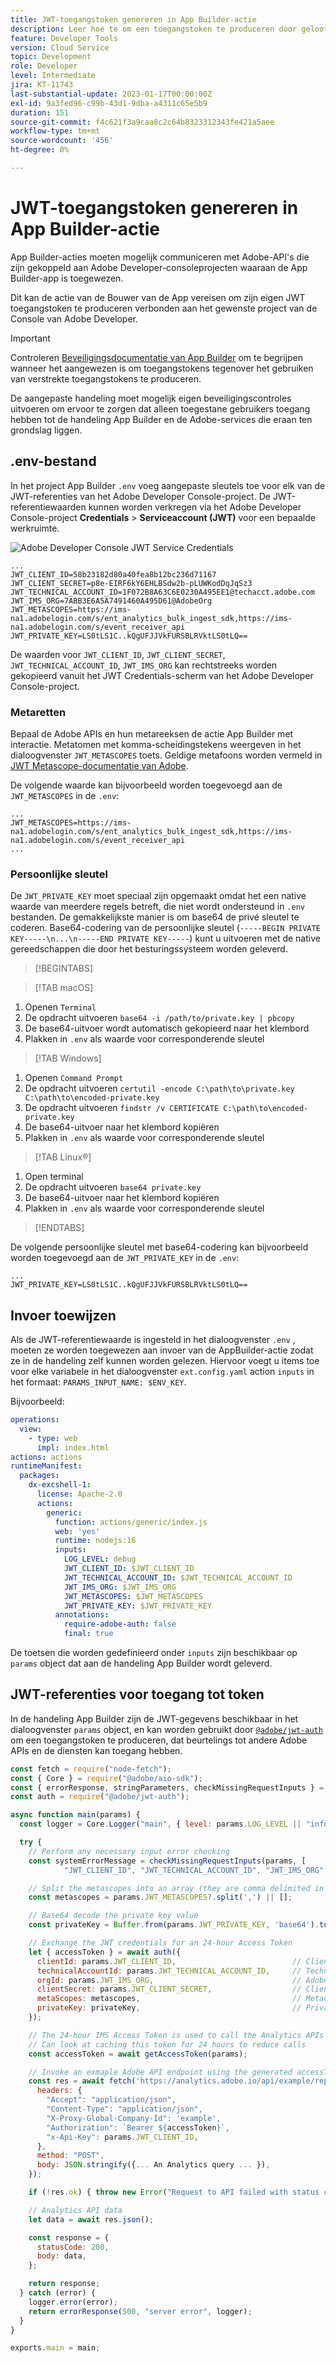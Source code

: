 ```yaml
---
title: JWT-toegangstoken genereren in App Builder-actie
description: Leer hoe te om een toegangstoken te produceren door geloofsbrieven te gebruiken JWT voor gebruik in een actie van de Bouwer van de App.
feature: Developer Tools
version: Cloud Service
topic: Development
role: Developer
level: Intermediate
jira: KT-11743
last-substantial-update: 2023-01-17T00:00:00Z
exl-id: 9a3fed96-c99b-43d1-9dba-a4311c65e5b9
duration: 151
source-git-commit: f4c621f3a9caa8c2c64b8323312343fe421a5aee
workflow-type: tm+mt
source-wordcount: '456'
ht-degree: 0%

---
```


# JWT-toegangstoken genereren in App Builder-actie

App Builder-acties moeten mogelijk communiceren met Adobe-API&#39;s die zijn gekoppeld aan Adobe Developer-consoleprojecten waaraan de App Builder-app is toegewezen.

Dit kan de actie van de Bouwer van de App vereisen om zijn eigen JWT toegangstoken te produceren verbonden aan het gewenste project van de Console van Adobe Developer.

>[!IMPORTANT]
>
> Controleren [Beveiligingsdocumentatie van App Builder](https://developer.adobe.com/app-builder/docs/guides/security/) om te begrijpen wanneer het aangewezen is om toegangstokens tegenover het gebruiken van verstrekte toegangstokens te produceren.
>
> De aangepaste handeling moet mogelijk eigen beveiligingscontroles uitvoeren om ervoor te zorgen dat alleen toegestane gebruikers toegang hebben tot de handeling App Builder en de Adobe-services die eraan ten grondslag liggen.


## .env-bestand

In het project App Builder `.env` voeg aangepaste sleutels toe voor elk van de JWT-referenties van het Adobe Developer Console-project. De JWT-referentiewaarden kunnen worden verkregen via het Adobe Developer Console-project __Credentials__ > __Serviceaccount (JWT)__ voor een bepaalde werkruimte.

![Adobe Developer Console JWT Service Credentials](./assets/jwt-auth/jwt-credentials.png)

```
...
JWT_CLIENT_ID=58b23182d80a40fea8b12bc236d71167
JWT_CLIENT_SECRET=p8e-EIRF6kY6EHLBSdw2b-pLUWKodDqJqSz3
JWT_TECHNICAL_ACCOUNT_ID=1F072B8A63C6E0230A495EE1@techacct.adobe.com
JWT_IMS_ORG=7ABB3E6A5A7491460A495D61@AdobeOrg
JWT_METASCOPES=https://ims-na1.adobelogin.com/s/ent_analytics_bulk_ingest_sdk,https://ims-na1.adobelogin.com/s/event_receiver_api
JWT_PRIVATE_KEY=LS0tLS1C..kQgUFJJVkFURSBLRVktLS0tLQ==
```

De waarden voor `JWT_CLIENT_ID`, `JWT_CLIENT_SECRET`, `JWT_TECHNICAL_ACCOUNT_ID`, `JWT_IMS_ORG` kan rechtstreeks worden gekopieerd vanuit het JWT Credentials-scherm van het Adobe Developer Console-project.

### Metaretten

Bepaal de Adobe APIs en hun metareeksen de actie App Builder met interactie. Metatomen met komma-scheidingstekens weergeven in het dialoogvenster `JWT_METASCOPES` toets. Geldige metafoons worden vermeld in [JWT Metascope-documentatie van Adobe](https://developer.adobe.com/developer-console/docs/guides/authentication/JWT/Scopes/).


De volgende waarde kan bijvoorbeeld worden toegevoegd aan de `JWT_METASCOPES` in de `.env`:

```
...
JWT_METASCOPES=https://ims-na1.adobelogin.com/s/ent_analytics_bulk_ingest_sdk,https://ims-na1.adobelogin.com/s/event_receiver_api
...
```

### Persoonlijke sleutel

De `JWT_PRIVATE_KEY` moet speciaal zijn opgemaakt omdat het een native waarde van meerdere regels betreft, die niet wordt ondersteund in `.env` bestanden. De gemakkelijkste manier is om base64 de privé sleutel te coderen. Base64-codering van de persoonlijke sleutel (`-----BEGIN PRIVATE KEY-----\n...\n-----END PRIVATE KEY-----`) kunt u uitvoeren met de native gereedschappen die door het besturingssysteem worden geleverd.

>[!BEGINTABS]

>[!TAB macOS]

1. Openen `Terminal`
1. De opdracht uitvoeren `base64 -i /path/to/private.key | pbcopy`
1. De base64-uitvoer wordt automatisch gekopieerd naar het klembord
1. Plakken in `.env` als waarde voor corresponderende sleutel

>[!TAB Windows]

1. Openen `Command Prompt`
1. De opdracht uitvoeren `certutil -encode C:\path\to\private.key C:\path\to\encoded-private.key`
1. De opdracht uitvoeren `findstr /v CERTIFICATE C:\path\to\encoded-private.key`
1. De base64-uitvoer naar het klembord kopiëren
1. Plakken in `.env` als waarde voor corresponderende sleutel

>[!TAB Linux®]

1. Open terminal
1. De opdracht uitvoeren `base64 private.key`
1. De base64-uitvoer naar het klembord kopiëren
1. Plakken in `.env` als waarde voor corresponderende sleutel

>[!ENDTABS]

De volgende persoonlijke sleutel met base64-codering kan bijvoorbeeld worden toegevoegd aan de `JWT_PRIVATE_KEY` in de `.env`:

```
...
JWT_PRIVATE_KEY=LS0tLS1C..kQgUFJJVkFURSBLRVktLS0tLQ==
```

## Invoer toewijzen

Als de JWT-referentiewaarde is ingesteld in het dialoogvenster `.env` , moeten ze worden toegewezen aan invoer van de AppBuilder-actie zodat ze in de handeling zelf kunnen worden gelezen. Hiervoor voegt u items toe voor elke variabele in het dialoogvenster `ext.config.yaml` action `inputs` in het formaat: `PARAMS_INPUT_NAME: $ENV_KEY`.

Bijvoorbeeld:

```yaml
operations:
  view:
    - type: web
      impl: index.html
actions: actions
runtimeManifest:
  packages:
    dx-excshell-1:
      license: Apache-2.0
      actions:
        generic:
          function: actions/generic/index.js
          web: 'yes'
          runtime: nodejs:16
          inputs:
            LOG_LEVEL: debug
            JWT_CLIENT_ID: $JWT_CLIENT_ID
            JWT_TECHNICAL_ACCOUNT_ID: $JWT_TECHNICAL_ACCOUNT_ID
            JWT_IMS_ORG: $JWT_IMS_ORG
            JWT_METASCOPES: $JWT_METASCOPES
            JWT_PRIVATE_KEY: $JWT_PRIVATE_KEY
          annotations:
            require-adobe-auth: false
            final: true
```

De toetsen die worden gedefinieerd onder `inputs` zijn beschikbaar op `params` object dat aan de handeling App Builder wordt geleverd.


## JWT-referenties voor toegang tot token

In de handeling App Builder zijn de JWT-gegevens beschikbaar in het dialoogvenster `params` object, en kan worden gebruikt door [`@adobe/jwt-auth`](https://www.npmjs.com/package/@adobe/jwt-auth) om een toegangstoken te produceren, dat beurtelings tot andere Adobe APIs en de diensten kan toegang hebben.

```javascript
const fetch = require("node-fetch");
const { Core } = require("@adobe/aio-sdk");
const { errorResponse, stringParameters, checkMissingRequestInputs } = require("../utils");
const auth = require("@adobe/jwt-auth");

async function main(params) {
  const logger = Core.Logger("main", { level: params.LOG_LEVEL || "info" });

  try {
    // Perform any necessary input error checking
    const systemErrorMessage = checkMissingRequestInputs(params, [
            "JWT_CLIENT_ID", "JWT_TECHNICAL_ACCOUNT_ID", "JWT_IMS_ORG", "JWT_CLIENT_SECRET", "JWT_METASCOPES", "JWT_PRIVATE_KEY"], []);

    // Split the metascopes into an array (they are comma delimited in the .env file)
    const metascopes = params.JWT_METASCOPES?.split(',') || [];

    // Base64 decode the private key value
    const privateKey = Buffer.from(params.JWT_PRIVATE_KEY, 'base64').toString('utf-8');

    // Exchange the JWT credentials for an 24-hour Access Token
    let { accessToken } = await auth({
      clientId: params.JWT_CLIENT_ID,                          // Client Id
      technicalAccountId: params.JWT_TECHNICAL_ACCOUNT_ID,     // Technical Account Id
      orgId: params.JWT_IMS_ORG,                               // Adobe IMS Org Id
      clientSecret: params.JWT_CLIENT_SECRET,                  // Client Secret
      metaScopes: metascopes,                                  // Metadcopes defining level of access the access token should provide
      privateKey: privateKey,                                  // Private Key to sign the JWT
    });

    // The 24-hour IMS Access Token is used to call the Analytics APIs
    // Can look at caching this token for 24 hours to reduce calls
    const accessToken = await getAccessToken(params);

    // Invoke an exmaple Adobe API endpoint using the generated accessToken
    const res = await fetch('https://analytics.adobe.io/api/example/reports', {
      headers: {
        "Accept": "application/json",
        "Content-Type": "application/json",
        "X-Proxy-Global-Company-Id": 'example',
        "Authorization": `Bearer ${accessToken}`,
        "x-Api-Key": params.JWT_CLIENT_ID,
      },
      method: "POST",
      body: JSON.stringify({... An Analytics query ... }),
    });

    if (!res.ok) { throw new Error("Request to API failed with status code " + res.status);}

    // Analytics API data
    let data = await res.json();

    const response = {
      statusCode: 200,
      body: data,
    };

    return response;
  } catch (error) {
    logger.error(error);
    return errorResponse(500, "server error", logger);
  }
}

exports.main = main;
```
